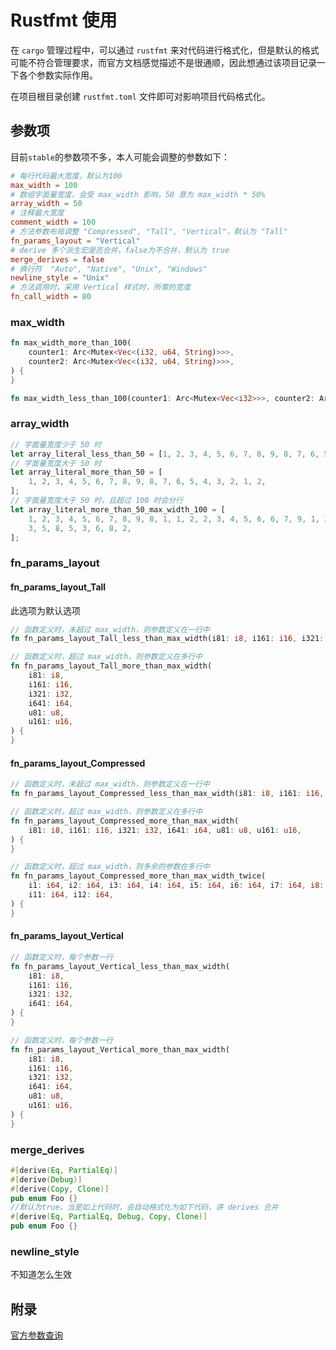 # Rustfmt 使用
在 `cargo` 管理过程中，可以通过 `rustfmt` 来对代码进行格式化，但是默认的格式可能不符合管理要求，而官方文档感觉描述不是很通顺，因此想通过该项目记录一下各个参数实际作用。

在项目根目录创建 `rustfmt.toml` 文件即可对影响项目代码格式化。

## 参数项
目前`stable`的参数项不多，本人可能会调整的参数如下：

```toml
# 每行代码最大宽度，默认为100
max_width = 100
# 数组字面量宽度，会受 max_width 影响，50 意为 max_width * 50%
array_width = 50
# 注释最大宽度
comment_width = 100
# 方法参数布局调整 "Compressed", "Tall", "Vertical"，默认为 "Tall"
fn_params_layout = "Vertical"
# derive 多个派生宏是否合并，false为不合并，默认为 true
merge_derives = false
# 换行符  "Auto", "Native", "Unix", "Windows"
newline_style = "Unix"
# 方法调用时，采用 Vertical 样式时，所需的宽度
fn_call_width = 80
```

### max_width
```rust
fn max_width_more_than_100(
    counter1: Arc<Mutex<Vec<(i32, u64, String)>>>,
    counter2: Arc<Mutex<Vec<(i32, u64, String)>>>,
) {
}

fn max_width_less_than_100(counter1: Arc<Mutex<Vec<i32>>>, counter2: Arc<Mutex<Vec<i32>>>) {}
```

### array_width
```rust
// 字面量宽度少于 50 时
let array_literal_less_than_50 = [1, 2, 3, 4, 5, 6, 7, 8, 9, 8, 7, 6, 5, 4, 3, 2, 1];
// 字面量宽度大于 50 时
let array_literal_more_than_50 = [
    1, 2, 3, 4, 5, 6, 7, 8, 9, 8, 7, 6, 5, 4, 3, 2, 1, 2,
];
// 字面量宽度大于 50 时，且超过 100 时会分行
let array_literal_more_than_50_max_width_100 = [
    1, 2, 3, 4, 5, 6, 7, 8, 9, 8, 1, 1, 2, 2, 3, 4, 5, 6, 6, 7, 9, 1, 2, 4, 5, 5, 4, 4, 5, 3,
    3, 5, 8, 5, 3, 6, 8, 2,
];
```

### fn_params_layout
#### fn_params_layout_Tall
此选项为默认选项
```rust
// 函数定义时，未超过 max_width，则参数定义在一行中
fn fn_params_layout_Tall_less_than_max_width(i81: i8, i161: i16, i321: i32, i641: i64, u81: u8) {}

// 函数定义时，超过 max_width，则参数定义在多行中
fn fn_params_layout_Tall_more_than_max_width(
    i81: i8,
    i161: i16,
    i321: i32,
    i641: i64,
    u81: u8,
    u161: u16,
) {
}
```
#### fn_params_layout_Compressed
```rust
// 函数定义时，未超过 max_width，则参数定义在一行中
fn fn_params_layout_Compressed_less_than_max_width(i81: i8, i161: i16, i321: i32, i641: i64) {}

// 函数定义时，超过 max_width，则参数定义在多行中
fn fn_params_layout_Compressed_more_than_max_width(
    i81: i8, i161: i16, i321: i32, i641: i64, u81: u8, u161: u16,
) {
}

// 函数定义时，超过 max_width，则多余的参数在多行中
fn fn_params_layout_Compressed_more_than_max_width_twice(
    i1: i64, i2: i64, i3: i64, i4: i64, i5: i64, i6: i64, i7: i64, i8: i64, i9: i64, i10: i64,
    i11: i64, i12: i64,
) {
}
```

#### fn_params_layout_Vertical
```rust
// 函数定义时，每个参数一行
fn fn_params_layout_Vertical_less_than_max_width(
    i81: i8,
    i161: i16,
    i321: i32,
    i641: i64,
) {
}

// 函数定义时，每个参数一行
fn fn_params_layout_Vertical_more_than_max_width(
    i81: i8,
    i161: i16,
    i321: i32,
    i641: i64,
    u81: u8,
    u161: u16,
) {
}
```
### merge_derives
```rust
#[derive(Eq, PartialEq)]
#[derive(Debug)]
#[derive(Copy, Clone)]
pub enum Foo {}
//默认为true，当是如上代码时，会自动格式化为如下代码，讲 derives 合并
#[derive(Eq, PartialEq, Debug, Copy, Clone)]
pub enum Foo {}
```

### newline_style
不知道怎么生效

## 附录
[官方参数查询](https://rust-lang.github.io/rustfmt)